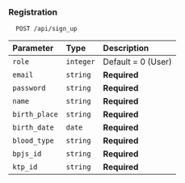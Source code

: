
### Registration

```http
  POST /api/sign_up
```
| Parameter | Type     | Description                |
| :-------- | :------- | :------------------------- |
| `role` | `integer` | Default = 0 (User) |
| `email` | `string` | **Required** |
| `password` | `string` | **Required** |
| `name` | `string` | **Required** |
| `birth_place` | `string` | **Required** |
| `birth_date` | `date` | **Required** |
| `blood_type` | `string` | **Required** |
| `bpjs_id` | `string` | **Required** |
| `ktp_id` | `string` | **Required** |